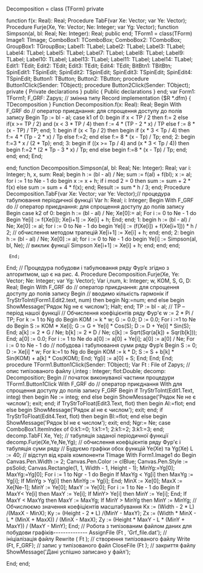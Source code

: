 Decomposition = class (TForm)
  private

  function f(x: Real): Real;
  Procedure TabF(var Xe: Vector; var Ye: Vector);
  Procedure Furje(Xe, Ye: Vector; Ne: Integer; var Yg: Vector);
  function Simpson(al, bl: Real; Ne: Integer): Real;
  public
end;
  TForm1 = class(TForm)
    Image1: TImage;
    ComboBox1: TComboBox;
    ComboBox2: TComboBox;
    GroupBox1: TGroupBox;
    Label1: TLabel;
    Label2: TLabel;
    Label3: TLabel;
    Label4: TLabel;
    Label5: TLabel;
    Label7: TLabel;
    Label8: TLabel;
    Label9: TLabel;
    Label10: TLabel;
    Label13: TLabel;
    Label11: TLabel;
    Label14: TLabel;
    Edit1: TEdit;
    Edit2: TEdit;
    Edit3: TEdit;
    Edit4: TEdit;
    BitBtn1: TBitBtn;
    SpinEdit1: TSpinEdit;
    SpinEdit2: TSpinEdit;
    SpinEdit3: TSpinEdit;
    SpinEdit4: TSpinEdit;
    Button1: TButton;
    Button2: TButton;
    procedure Button1Click(Sender: TObject);
    procedure Button2Click(Sender: TObject);
  private
    { Private declarations }
  public
    { Public declarations }
  end;
var
  Form1: TForm1;
  F_GRF: Zapys; // змінна типу Record
implementation
{$R *.dfm}
{ TDecomposition }
Function Decomposition.f(x: Real): Real;
  Begin
  With F_GRF do // оператор приєднання: для спрощення доступу до полiв запису
 Begin
  Tp := bl - al;
  case k1 of
  0:
      begin
        if x < TP / 2 then f:= 2
        else
        if(x >= TP / 2) and (x < 3 * TP / 4) then
        f := 4 * (TP - 2 * x) / TP
        else
        f := 8 * (x - TP) / TP;
      end;
    1:
      begin
       if (x < Tp / 2) then
        begin
          if (x * 3 < Tp / 4) then
          f:= 4 * (Tp - 2 * x) / Tp
        else f:=2;
        end
      else
          f:= 8 * (x - Tp) / Tp;
      end;
    2:
      begin
      f:=3 * x / (2 * Tp);
      end;
    3:
      begin
        if ((x >= Tp / 4) and (x * 3 < Tp / 4)) then
        begin
          f:=2 * (2 * Tp - 3 * x) / Tp;
        end
        else
        begin
            f:=8 * (x - Tp) / Tp;
        end;
      end;
    end;
 End;

  end;
 function Decomposition.Simpson(al, bl: Real; Ne: Integer): Real;
var
  i: Integer;
  h, x, sum: Real;
begin
  h := (bl - al) / Ne;
  sum := f(al) + f(bl);
  x := al;
  for i := 1 to Ne - 1 do
  begin
    x := x + h;
    if i mod 2 = 0 then
      sum := sum + 2 * f(x)
    else
      sum := sum + 4 * f(x);
  end;
  Result := sum * h / 3;
end;
Procedure Decomposition.TabF(var Xe: Vector; var Ye: Vector);// процедура табулювання періодичної функції
Var h: Real;
i: Integer;
  Begin
  With F_GRF do // оператор приєднання: для спрощення доступу до полiв запису
    Begin
       case k2 of
      0:
        begin
           h := (bl - al) / Ne;
          Xe[0]:= al;
          For i := 0 to Ne - 1 do
            Begin
            Ye[i] := f(Xe[i]);
            Xe[i+1] := Xe[i] + h;
            End;
        end;
        1:
        begin
           h := (bl - al) / Ne;
            Xe[0] := al;
            for i := 0 to Ne - 1 do
            begin
              Ye[i] := (f(Xe[i]) + f(Xe[i+1])) * h / 2; // обчислення методом трапецій
              Xe[i+1] := Xe[i] + h;
            end;
        end;
      2:
      begin
        h := (bl - al) / Ne;
        Xe[0] := al;
        for i := 0 to Ne - 1 do
        begin
          Ye[i] := Simpson(al, bl, Ne); // виклик функції Simpson
          Xe[i+1] := Xe[i] + h;
        end;
      end;
       end;

     End;
  End;
// Процедура побудови і табулювання ряду Фур’є згідно з алгоритмом, що є на рис. 4.
Procedure Decomposition.Furje(Xe, Ye: Vector; Ne: Integer; var Yg: Vector);
Var i,num, k: Integer;
w, KOM, S, G, D: Real;
  Begin
  With F_GRF do // оператор приєднання: для спрощення доступу до полiв запису
   Begin
   // вводимо кількість гармонік
    if TryStrToInt(Form1.Edit2.text, num) then
    begin
      Ng:=num;
    end
    else
    begin
       ShowMessage('Рядок Ng не є числом');
       Halt;
    end;
    TP := bl - al; // TP – період нашої функції
    // Обчислення коефіцієнтів ряду Фур'є
    w := 2 * Pi / TP;
    For k := 1 to Ng do
      Begin
      KOM := k * w;
      G := 0.0; D := 0.0;
      For i :=1 to Ne do
        Begin
        S := KOM * Xe[i];
        G := G + Ye[i] * Cos(S);
        D := D + Ye[i] * Sin(S);
        End;
      a[k] := 2 * G / Ne;
      b[k] := 2 * D / Ne;
      c[k] := Sqrt(Sqr(a[k]) + Sqr(b[k]));
      End;
    a[0] := 0.0;
    For i := 1 to Ne do
    a[0] := a[0] + Ye[i];
    a[0] := a[0] / Ne;
    For i := 0 to Ne - 1 do // побудова і табулювання суми ряду Фур’є
      Begin
      S := 0; D := Xe[i] * w;
      For k:=1 to Ng do
        Begin
        KOM := k * D;
        S := S + b[k] * Sin(KOM) + a[k] * Cos(KOM);
        End;
      Yg[i] := a[0] + S;
      End;
   End;
End;
procedure TForm1.Button1Click(Sender: TObject);
Var Ft : File of Zapys; // опис типізованого файлу
 i,integ : Integer;
 flot:Double;
 decomp: Decomposition;
Begin // початок виконуваної частини процедури TForm1.Button1Click
 With F_GRF do // оператор приєднання With для спрощення доступу до полiв запису F_GRF
 Begin
  if TryStrToInt(Edit1.Text, integ) then
    begin
      Ne := integ;
    end
  else
    begin
       ShowMessage('Рядок Ne не є числом');
       exit;
    end;
  if TryStrToFloat(Edit3.Text, flot) then
    begin
      Al:=flot;
    end
  else
  begin
     ShowMessage('Рядок al не є числом');
     exit;
  end;
  if TryStrToFloat(Edit4.Text, flot) then
    begin
      Bl:=flot;
    end
  else
  begin
     ShowMessage('Рядок bl не є числом');
     exit;
  end;
 Ngr:= Ne;
 case ComboBox1.ItemIndex of
      0:k1:=0;
      1:k1:=1;
      2:k1:=2;
      3:k1:=3;
      end;
 decomp.TabF( Xe, Ye); // табуляція заданої періодичної функції
 decomp.Furje(Xe,Ye,Ne,Yg); // обчислення коефіцієнтів ряду Фур'є і табуляція суми ряду
// Будуємо графіки обох функцій Ye(Xe) та Yg(Xe)
 L := 40; // відступ від країв компоненти TImage
 With Form1.Image1 do
 Begin
 Canvas.Pen.Width := 2;
 Canvas.Pen.Color := clBlue;
 Canvas.Pen.Style := psSolid;
 Canvas.Rectangle(1, 1, Width - 1, Height - 1);
 MinYg:=Yg[0]; MaxYg:=Yg[0];
 For i := 1 to Ngr - 1 do
 Begin
 If MaxYg < Yg[i] then MaxYg := Yg[i];
 If MinYg > Yg[i] then MinYg := Yg[i];
 End;
 MinX := Xe[0]; MaxX := Xe[Ne-1];
 MinY := Ye[0]; MaxY := Ye[0];
 For i := 1 to Ne - 1 do
 Begin
 If MaxY< Ye[i] then MaxY := Ye[i];
If MinY> Ye[i] then MinY := Ye[i];
 End;
 If MaxY < MaxYg then MaxY := MaxYg;
 If MinY > MinYg then MinY := MinYg;
// Обчислюємо значення коефіцієнтів масштабування
 Kx := (Width - 2 * L) /(MaxX - MinX);
 Ky := (Height - 2 * L) /(MinY - MaxY);
 Zx := (Width * MinX - L * (MinX + MaxX)) / (MinX - MaxX);
 Zy := (Height * MaxY - L * (MinY + MaxY)) / (MaxY - MinY);
 End;
 // Робота з типізованим файлом даних для побудови графіків--------------
 AssignFile (Ft , 'Grf_file.dat'); // iнiцiалізація файлу
 Rewrite ( Ft ); // створення типізованого файлу
 Write (Ft, F_GRF); // запис у типізованого файл
 CloseFile (Ft ); // закриття файлу
 ShowMessage('Дані успішно записано у файл');

 End;
end;
